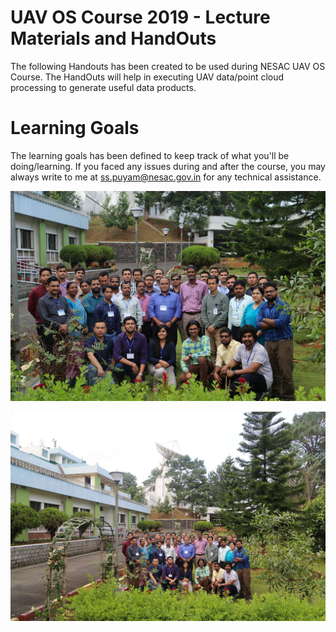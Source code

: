 # UAV OS Course 2019 - Lecture Materials and HandOuts
The following Handouts has been created to be used during NESAC UAV OS Course. The HandOuts will help in executing UAV data/point cloud processing to generate useful data products.

# Learning Goals
The learning goals has been defined to keep track of what you'll be doing/learning. If you faced any issues during and after the course, you may always write to me at ss.puyam@nesac.gov.in  for any technical assistance. 

![alt text](https://github.com/courseuav/uavos/blob/master/IMG_0066.JPG)

![alt text](https://github.com/courseuav/uavos/blob/master/IMG_0064.JPG)
